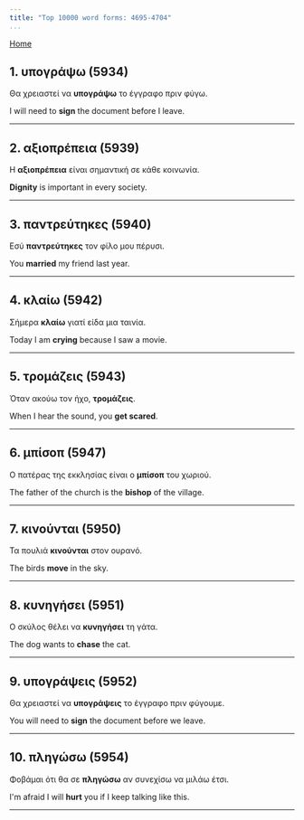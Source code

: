 ```yaml
---
title: "Top 10000 word forms: 4695-4704"
...
```


[Home](./) 

## 1. υπογράψω (5934)

Θα χρειαστεί να **υπογράψω** το έγγραφο πριν φύγω.

I will need to **sign** the document before I leave.

---

## 2. αξιοπρέπεια (5939)

Η **αξιοπρέπεια** είναι σημαντική σε κάθε κοινωνία.  

**Dignity** is important in every society.

---

## 3. παντρεύτηκες (5940)

Εσύ **παντρεύτηκες** τον φίλο μου πέρυσι.  

You **married** my friend last year.

---

## 4. κλαίω (5942)

Σήμερα **κλαίω** γιατί είδα μια ταινία.

Today I am **crying** because I saw a movie.

---

## 5. τρομάζεις (5943)

Όταν ακούω τον ήχο, **τρομάζεις**.

When I hear the sound, you **get scared**.

---

## 6. μπίσοπ (5947)

Ο πατέρας της εκκλησίας είναι ο **μπίσοπ** του χωριού.  

The father of the church is the **bishop** of the village.

---

## 7. κινούνται (5950)

Τα πουλιά **κινούνται** στον ουρανό.  

The birds **move** in the sky.

---

## 8. κυνηγήσει (5951)

Ο σκύλος θέλει να **κυνηγήσει** τη γάτα.  

The dog wants to **chase** the cat.

---

## 9. υπογράψεις (5952)

Θα χρειαστεί να **υπογράψεις** το έγγραφο πριν φύγουμε.  

You will need to **sign** the document before we leave.

---

## 10. πληγώσω (5954)

Φοβάμαι ότι θα σε **πληγώσω** αν συνεχίσω να μιλάω έτσι.  

I'm afraid I will **hurt** you if I keep talking like this.

---

